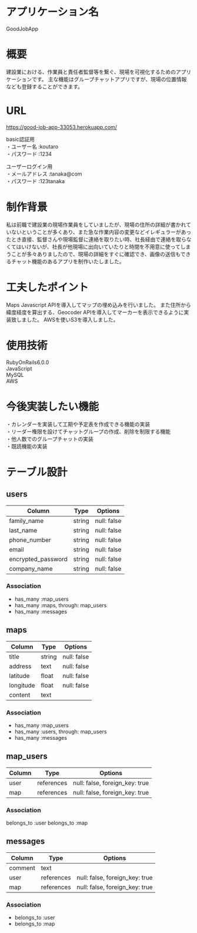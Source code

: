 # アプリケーション名
 GoodJobApp

# 概要
 建設業における、作業員と責任者監督等を繋ぐ、現場を可視化するためのアプリケーションです。
 主な機能はグループチャットアプリですが、現場の位置情報なども登録することができます。

# URL
 https://good-job-app-33053.herokuapp.com/

 basic認証用
 <br>
  ・ユーザー名 :koutaro
  <br>
  ・パスワード :1234
  <br>

 ユーザーログイン用
 <br>
  ・メールアドレス :tanaka@com
  <br>
  ・パスワード :123tanaka
  <br>

# 制作背景
 私は前職で建設業の現場作業員をしていましたが、現場の住所の詳細が書かれていないということが多くあり、また急な作業内容の変更などイレギュラーがあったとき直接、監督さんや現場監督に連絡を取りたい時、社長経由で連絡を取らなくてはいけないが、社長が他現場に出向いていたりと時間を不用意に使ってしまうことが多々ありましたので、現場の詳細をすぐに確認でき、画像の送信もできるチャット機能のあるアプリを制作いたしました。

# 工夫したポイント
 Maps Javascript APIを導入してマップの埋め込みを行いました。
 また住所から緯度経度を算出する、Geocoder APIを導入してマーカーを表示できるように実装致しました。
 AWSを使いS3を導入しました。

# 使用技術
 RubyOnRails6.0.0
 <br>
 JavaScript
 <br>
 MySQL
 <br>
 AWS

# 今後実装したい機能
・カレンダーを実装して工期や予定表を作成できる機能の実装
<br>
・リーダー権限を設けてチャットグループの作成、削除を制限する機能
<br>
・他人数でのグループチャットの実装
<br>
・既読機能の実装



# テーブル設計

## users

| Column | Type | Options |
| ------ | ---- | ------- |
| family_name | string | null: false |
| last_name | string | null: false |
| phone_number | string | null: false |
| email | string | null: false |
| encrypted_password | string | null: false |
| company_name | string | null: false

### Association

- has_many :map_users
- has_many :maps, through: map_users
- has_many :messages

## maps

| Column | Type | Options |
| ------ | ---- | ------- |
| title | string | null: false |
| address | text | null: false |
| latitude | float | null: false |
| longitude | float | null: false |
| content | text |        |

### Association

- has_many :map_users
- has_many :users, through: map_users
- has_many :messages

## map_users

| Column | Type | Options |
| ------ | ---- | ------- |
| user | references | null: false, foreign_key: true |
| map | references | null: false, foreign_key: true |

### Association

belongs_to :user
belongs_to :map

## messages

| Column | Type | Options |
| ------ | ---- | ------- |
| comment | text |  |
| user | references | null: false, foreign_key: true |
| map | references | null: false, foreign_key: true |

### Association

- belongs_to :user
- belongs_to :map